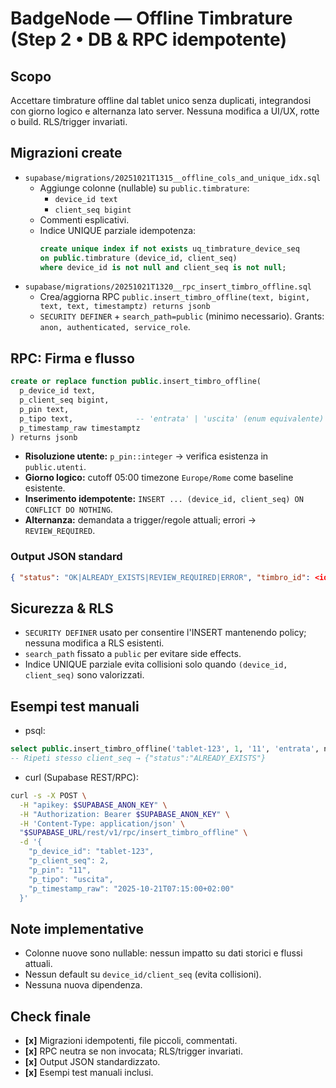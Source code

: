 # BadgeNode — Offline Timbrature (Step 2 • DB & RPC idempotente)

## Scopo
Accettare timbrature offline dal tablet unico senza duplicati, integrandosi con giorno logico e alternanza lato server. Nessuna modifica a UI/UX, rotte o build. RLS/trigger invariati.

## Migrazioni create
- `supabase/migrations/20251021T1315__offline_cols_and_unique_idx.sql`
  - Aggiunge colonne (nullable) su `public.timbrature`:
    - `device_id text`
    - `client_seq bigint`
  - Commenti esplicativi.
  - Indice UNIQUE parziale idempotenza:
    ```sql
    create unique index if not exists uq_timbrature_device_seq
    on public.timbrature (device_id, client_seq)
    where device_id is not null and client_seq is not null;
    ```
- `supabase/migrations/20251021T1320__rpc_insert_timbro_offline.sql`
  - Crea/aggiorna RPC `public.insert_timbro_offline(text, bigint, text, text, timestamptz) returns jsonb`
  - `SECURITY DEFINER` + `search_path=public` (minimo necessario). Grants: `anon, authenticated, service_role`.

## RPC: Firma e flusso
```sql
create or replace function public.insert_timbro_offline(
  p_device_id text,
  p_client_seq bigint,
  p_pin text,
  p_tipo text,              -- 'entrata' | 'uscita' (enum equivalente)
  p_timestamp_raw timestamptz
) returns jsonb
```
- **Risoluzione utente:** `p_pin::integer` → verifica esistenza in `public.utenti`.
- **Giorno logico:** cutoff 05:00 timezone `Europe/Rome` come baseline esistente.
- **Inserimento idempotente:** `INSERT ... (device_id, client_seq) ON CONFLICT DO NOTHING`.
- **Alternanza:** demandata a trigger/regole attuali; errori → `REVIEW_REQUIRED`.

### Output JSON standard
```json
{ "status": "OK|ALREADY_EXISTS|REVIEW_REQUIRED|ERROR", "timbro_id": <id|null>, "reason": "<msg>" }
```

## Sicurezza & RLS
- `SECURITY DEFINER` usato per consentire l'INSERT mantenendo policy; nessuna modifica a RLS esistenti.
- `search_path` fissato a `public` per evitare side effects.
- Indice UNIQUE parziale evita collisioni solo quando `(device_id, client_seq)` sono valorizzati.

## Esempi test manuali
- psql:
```sql
select public.insert_timbro_offline('tablet-123', 1, '11', 'entrata', now() at time zone 'Europe/Rome');
-- Ripeti stesso client_seq → {"status":"ALREADY_EXISTS"}
```
- curl (Supabase REST/RPC):
```bash
curl -s -X POST \
  -H "apikey: $SUPABASE_ANON_KEY" \
  -H "Authorization: Bearer $SUPABASE_ANON_KEY" \
  -H 'Content-Type: application/json' \
  "$SUPABASE_URL/rest/v1/rpc/insert_timbro_offline" \
  -d '{
    "p_device_id": "tablet-123",
    "p_client_seq": 2,
    "p_pin": "11",
    "p_tipo": "uscita",
    "p_timestamp_raw": "2025-10-21T07:15:00+02:00"
  }'
```

## Note implementative
- Colonne nuove sono nullable: nessun impatto su dati storici e flussi attuali.
- Nessun default su `device_id/client_seq` (evita collisioni).
- Nessuna nuova dipendenza.

## Check finale
- **[x]** Migrazioni idempotenti, file piccoli, commentati.
- **[x]** RPC neutra se non invocata; RLS/trigger invariati.
- **[x]** Output JSON standardizzato.
- **[x]** Esempi test manuali inclusi.
